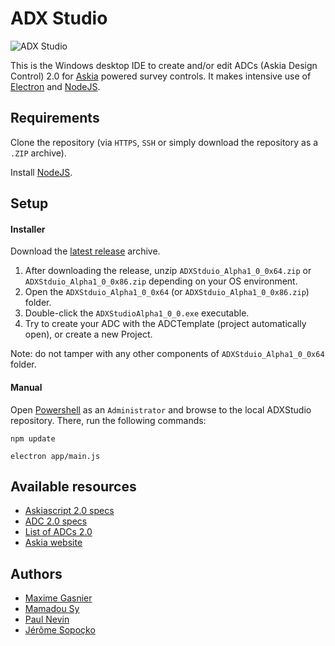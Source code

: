ADX Studio
==========

![ADX Studio](https://dl.dropboxusercontent.com/u/4885226/adx-studio_icon.png)

This is the Windows desktop IDE to create and/or edit ADCs (Askia Design Control) 2.0 for [Askia](http://www.askia.com/) powered survey controls. It makes intensive use of [Electron](https://github.com/atom/electron) and [NodeJS](https://nodejs.org/en/).

Requirements
------------

Clone the repository (via `HTTPS`, `SSH` or simply download the repository as a `.ZIP` archive).

Install [NodeJS](https://nodejs.org/download/).

Setup
-----

#### Installer

Download the [latest release](https://github.com/AskiaADX/ADXStudio/releases) archive.

1.	After downloading the release, unzip `ADXStduio_Alpha1_0_0x64.zip` or `ADXStduio_Alpha1_0_0x86.zip` depending on your OS environment.
2.	Open the `ADXStduio_Alpha1_0_0x64` (or `ADXStduio_Alpha1_0_0x86.zip`) folder.
3.	Double-click the `ADXStudioAlpha1_0_0.exe` executable.
4.	Try to create your ADC with the ADCTemplate (project automatically open), or create a new Project.

Note: do not tamper with any other components of `ADXStduio_Alpha1_0_0x64` folder.

#### Manual

Open [Powershell](https://msdn.microsoft.com/en-us/dd742419) as an `Administrator` and browse to the local ADXStudio repository. There, run the following commands:

```
npm update
```

```
electron app/main.js
```

Available resources
-------------------

-	[Askiascript 2.0 specs](https://dev.askia.com/projects/askiadesign/wiki/Askiadesign_askiascript_2_0_specifications)
-	[ADC 2.0 specs](https://dev.askia.com/projects/askiadesign/wiki/Design6_ADC_2_0)
-	[List of ADCs 2.0](https://support.askia.com/hc/en-us/sections/200009182-askia-design-control-ADC-2-0-Javascript-)
-	[Askia website](http://askia.com/)

Authors
-------

-	[Maxime Gasnier](https://github.com/Maximeesilv)
-	[Mamadou Sy](https://github.com/MamadouSy)
-	[Paul Nevin](https://github.com/uncleserb)
-	[Jérôme Sopoçko](https://github.com/BadJerry)
